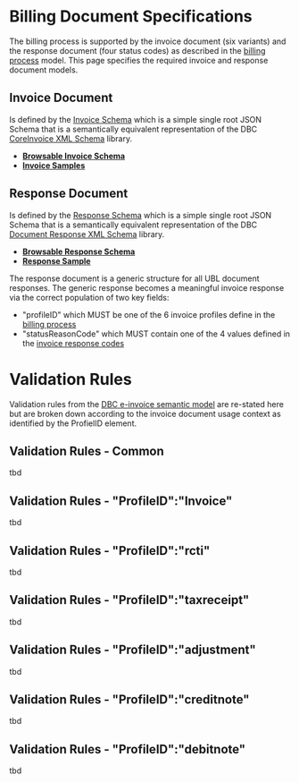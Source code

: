 # Billing Document Specifications

The billing process is supported by the invoice document (six variants) and the response document (four status codes) as described in the [billing process](Billing-Process.md) model.  This page specifies the required invoice and response document models.

## Invoice Document

Is defined by the [Invoice Schema](https://github.com/ausdigital/billing-semantics/blob/master/spec/v1.0.0/Invoice.json) which is a simple single root JSON Schema that is a semantically equivalent representation of the DBC [CoreInvoice XML Schema](https://github.com/ausdigital/adbc/blob/master/DBC-AU/xsd/maindoc/CoreInvoice-1.0.xsd) library.

* **[Browsable Invoice Schema](http://ausdigital.org/docson.html#https://raw.githubusercontent.com/ausdigital/billing-semantics/master/spec/v1.0.0/Invoice.json)**
* **[Invoice Samples](https://github.com/ausdigital/billing-semantics/tree/master/samples)**

## Response Document

Is defined by the [Response Schema](https://github.com/ausdigital/billing-semantics/blob/master/spec/v1.0.0/Response.json) which is a simple single root JSON Schema that is a semantically equivalent representation of the DBC [Document Response XML Schema](https://github.com/ausdigital/adbc/blob/master/DBC-AU/xsd/maindoc/Response-1.0.xsd) library.

* **[Browsable Response Schema](http://ausdigital.org/docson.html#https://raw.githubusercontent.com/ausdigital/billing-semantics/master/spec/v1.0.0/Response.json)**
* **[Response Sample](https://github.com/ausdigital/billing-semantics/blob/master/samples/SampleResponse-ConformantResponse.json)**

The response document is a generic structure for all UBL document responses.  The generic response becomes a meaningful invoice response via the correct population of two key fields:
* "profileID" which MUST be one of the 6 invoice profiles define in the [billing process](Billing-Process.md#invoice-document-profiles)
* "statusReasonCode" which MUST contain one of the 4 values defined in the [invoice response codes](Billing-Process.md#document-response-codes)

# Validation Rules

Validation rules from the [DBC e-invoice semantic model](https://github.com/ausdigital/adbc/blob/master/eInvoicing_Semantic_Model_v1.0.pdf) are re-stated here but are broken down according to the invoice document usage context as identified by the ProfielID element.  

## Validation Rules - Common
tbd

## Validation Rules - "ProfileID":"Invoice"
tbd

## Validation Rules - "ProfileID":"rcti"
tbd

## Validation Rules - "ProfileID":"taxreceipt"
tbd

## Validation Rules - "ProfileID":"adjustment"
tbd

## Validation Rules - "ProfileID":"creditnote"
tbd

## Validation Rules - "ProfileID":"debitnote"
tbd




